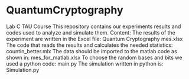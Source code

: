 # QuantumCryptography
Lab C TAU Course
This repository contains our experiments results and codes used to analyze and simulate them. 
Content:
The results of the experiment are written in the Excel file: Quantum Cryptography mes.xlsx
The code that reads the results and calculates the needed statistics: countin_better.mlx
The data should be imported to the matlab code as shown in: mes_for_matlab.xlsx
To choose the random bases and bits we used a python code: main.py
The simulation written in python is: Simulation.py
